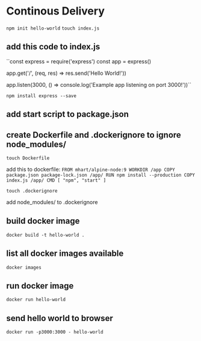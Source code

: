 # Continous Delivery

``npm init hello-world``
``touch index.js``

## add this code to index.js

``const express = require('express')
const app = express()

app.get('/', (req, res) => res.send('Hello World!'))

app.listen(3000, () => console.log('Example app listening on port 3000!'))``

``npm install express --save``

## add start script to package.json

## create Dockerfile and .dockerignore to ignore node_modules/
``touch Dockerfile``

add this to dockerfile: 
``
FROM mhart/alpine-node:9
WORKDIR /app
COPY package.json package-lock.json /app/
RUN npm install --production
COPY index.js /app/
CMD [ "npm", "start" ]
``

``touch .dockerignore``

add node_modules/ to .dockerignore

## build docker image
``docker build -t hello-world .``

## list all docker images available
``docker images``

## run docker image
``docker run hello-world``

## send hello world to browser
``docker run -p3000:3000 - hello-world``